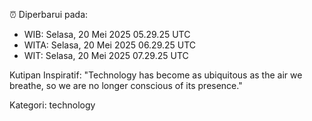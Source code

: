 ⏰ Diperbarui pada:
- WIB: Selasa, 20 Mei 2025 05.29.25 UTC
- WITA: Selasa, 20 Mei 2025 06.29.25 UTC
- WIT: Selasa, 20 Mei 2025 07.29.25 UTC

Kutipan Inspiratif:
"Technology has become as ubiquitous as the air we breathe, so we are no longer conscious of its presence."


Kategori: technology

